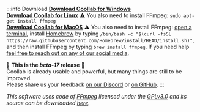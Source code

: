 :::info Download
[**Download Coollab for Windows**](/Coollab-Windows.exe)<br/>
[**Download Coollab for Linux**](/Coollab-Linux.sh) ⚠ You also need to install FFmpeg: `sudo apt-get install ffmpeg`<br/>
[**Download Coollab for MacOS**](/Coollab-Mac.dmg) ⚠ You also need to install FFmpeg: [open a terminal](https://support.apple.com/guide/terminal/open-or-quit-terminal-apd5265185d-f365-44cb-8b09-71a064a42125/mac), install [Homebrew](https://brew.sh/) by typing `/bin/bash -c "$(curl -fsSL https://raw.githubusercontent.com/Homebrew/install/HEAD/install.sh)"`, and then install FFmpeg by typing `brew install ffmpeg`. If you need help [feel free to reach out on any of our social media](https://linktr.ee/coollab_art).

🌱 **This is the _beta-17_ release** 🌱<br/>
Coollab is already usable and powerful, but many things are still to be improved.<br/>
Please share us your feedback [on our Discord](https://discord.gg/QEjqnEy4aT) or [on GitHub](https://github.com/CoolLibs/Lab/issues/new/choose).
:::

*This software uses code of [FFmpeg](http://ffmpeg.org) licensed under the [GPLv3.0](https://www.gnu.org/licenses/gpl-3.0.html) and its source can be downloaded [here](https://github.com/CoolLibs/Lab).*